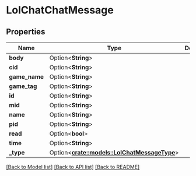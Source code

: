 # LolChatChatMessage

## Properties

Name | Type | Description | Notes
------------ | ------------- | ------------- | -------------
**body** | Option<**String**> |  | [optional]
**cid** | Option<**String**> |  | [optional]
**game_name** | Option<**String**> |  | [optional]
**game_tag** | Option<**String**> |  | [optional]
**id** | Option<**String**> |  | [optional]
**mid** | Option<**String**> |  | [optional]
**name** | Option<**String**> |  | [optional]
**pid** | Option<**String**> |  | [optional]
**read** | Option<**bool**> |  | [optional]
**time** | Option<**String**> |  | [optional]
**_type** | Option<[**crate::models::LolChatMessageType**](LolChatMessageType.md)> |  | [optional]

[[Back to Model list]](../README.md#documentation-for-models) [[Back to API list]](../README.md#documentation-for-api-endpoints) [[Back to README]](../README.md)


